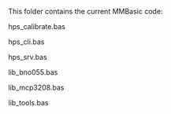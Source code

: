 This folder contains the current MMBasic code:

hps_calibrate.bas

hps_cli.bas

hps_srv.bas

lib_bno055.bas

lib_mcp3208.bas

lib_tools.bas
